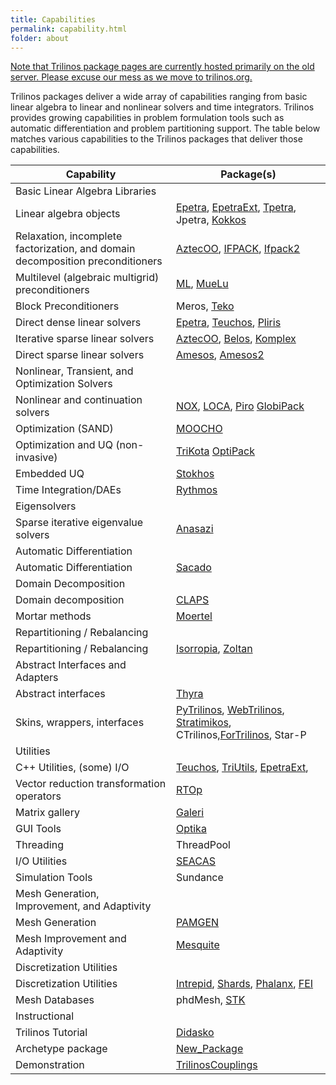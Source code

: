 ```yaml
---
title: Capabilities
permalink: capability.html
folder: about
---
```


<span style="text-decoration: underline;">Note that Trilinos package pages are currently hosted primarily on the old server. Please excuse our mess as we move to trilinos.org.</span>

Trilinos packages deliver a wide array of capabilities ranging from basic linear algebra to linear and nonlinear solvers and time integrators. Trilinos provides growing capabilities in problem formulation tools such as automatic differentiation and problem partitioning support. The table below matches various capabilities to the Trilinos packages that deliver those capabilities.

Capability | Package(s)
------ | ------
Basic Linear Algebra Libraries | 
Linear algebra objects | [Epetra](http://trilinos.org/packages/epetra/), [EpetraExt](http://trilinos.org/packages/epetraext/), [Tpetra](http://trilinos.org/packages/tpetra/), Jpetra, [Kokkos](http://trilinos.org/packages/kokkos/)
Relaxation, incomplete factorization, and domain decomposition preconditioners | [AztecOO](http://trilinos.org/packages/aztecoo/), [IFPACK](http://trilinos.org/packages/ifpack/), [Ifpack2](http://trilinos.org/packages/ifpack2/)
Multilevel (algebraic multigrid) preconditioners | [ML](http://trilinos.org/packages/ml/), [MueLu](http://trilinos.org/packages/muelu/ "MueLu")
Block Preconditioners | Meros, [Teko](http://trilinos.org/packages/teko/)
Direct dense linear solvers | [Epetra](http://trilinos.org/packages/epetra/), [Teuchos](http://trilinos.org/packages/teuchos/), [Pliris](http://trilinos.org/packages/pliris/)
Iterative sparse linear solvers | [AztecOO](http://trilinos.org/packages/aztecoo/), [Belos](http://trilinos.org/packages/belos/), [Komplex](http://trilinos.org/packages/komplex/)
Direct sparse linear solvers | [Amesos](http://trilinos.org/packages/amesos/), [Amesos2](http://trilinos.org/packages/amesos2/ "Amesos2")
Nonlinear, Transient, and Optimization Solvers |
Nonlinear and continuation solvers | [NOX](http://trilinos.org/packages/nox/), [LOCA](http://trilinos.org/packages/nox-and-loca/), [Piro](http://trilinos.org/packages/piro/) [GlobiPack](http://trilinos.org/packages/globipack/)
Optimization (SAND) | [MOOCHO](http://trilinos.org/packages/moocho/)
Optimization and UQ (non-invasive) | [TriKota](http://trilinos.org/packages/trikota/) [OptiPack](http://trilinos.org/packages/optipack/)
Embedded UQ | [Stokhos](http://trilinos.org/packages/stokhos/)
Time Integration/DAEs | [Rythmos](http://trilinos.org/packages/rythmos/)
Eigensolvers |
Sparse iterative eigenvalue solvers | [Anasazi](http://trilinos.org/packages/anasazi/)
Automatic Differentiation |
Automatic Differentiation | [Sacado](http://trilinos.org/packages/sacado/)
Domain Decomposition |
Domain decomposition | [CLAPS](http://trilinos.org/packages/claps/)
Mortar methods | [Moertel](http://trilinos.org/packages/moertel/)
Repartitioning / Rebalancing |
Repartitioning / Rebalancing | [Isorropia](http://trilinos.org/packages/isorropia/), [Zoltan](http://trilinos.org/packages/zoltan/)
Abstract Interfaces and Adapters |
Abstract interfaces | [Thyra](http://trilinos.org/packages/thyra/)
Skins, wrappers, interfaces | [PyTrilinos](http://trilinos.org/packages/pytrilinos/), [WebTrilinos](http://trilinos.org/packages/webtrilinos/), [Stratimikos](http://trilinos.org/packages/stratimikos/), CTrilinos,[ForTrilinos](http://trilinos.org/packages/fortrilinos/), Star-P
Utilities |
C++ Utilities, (some) I/O | [Teuchos](http://trilinos.org/packages/teuchos/), [TriUtils](http://trilinos.org/packages/triutils/), [EpetraExt](http://trilinos.org/packages/epetraext/),
Vector reduction transformation operators | [RTOp](http://trilinos.org/packages/rtop/)
Matrix gallery | [Galeri](http://trilinos.org/packages/galeri/)
GUI Tools | [Optika](http://trilinos.org/packages/optika/)
Threading | ThreadPool
I/O Utilities | [SEACAS](http://trilinos.org/packages/seacas/)
Simulation Tools | Sundance
Mesh Generation, Improvement, and Adaptivity |
Mesh Generation | [PAMGEN](http://trilinos.org/packages/pamgen/)
Mesh Improvement and Adaptivity | [Mesquite](http://trilinos.org/packages/mesquite/)
Discretization Utilities |
Discretization Utilities | [Intrepid](http://trilinos.org/packages/intrepid/), [Shards](http://trilinos.org/packages/shards/), [Phalanx](http://trilinos.org/packages/phalanx/), [FEI](http://trilinos.org/packages/fei/)
Mesh Databases | phdMesh, [STK](http://trilinos.org/packages/stk)
Instructional |
Trilinos Tutorial | [Didasko](http://trilinos.org/packages/didasko/)
Archetype package | [New_Package](http://trilinos.org/packages/new-package/)
Demonstration | [TrilinosCouplings](http://trilinos.org/packages/trilinos-couplings/)
